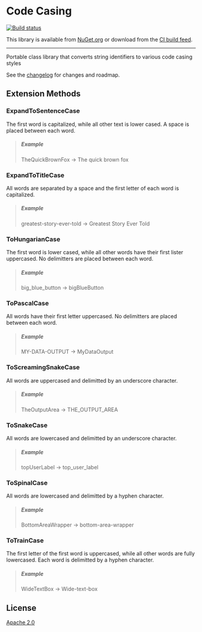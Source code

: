 # Code Casing

[![Build status](https://ci.appveyor.com/api/projects/status/gpfoxsf6cbvgwh05?svg=true)](https://ci.appveyor.com/project/kyleherzog/codecasing)

This library is available from [NuGet.org](https://www.nuget.org/packages/CodeCasing/)
or download from the [CI build feed](https://ci.appveyor.com/nuget/CodeCasing).

--------------------------

Portable class library that converts string identifiers to various code casing styles

See the [changelog](CHANGELOG.md) for changes and roadmap.

## Extension Methods

### ExpandToSentenceCase
The first word is capitalized, while all other text is lower cased.  A space is placed between each word.
>##### Example
>TheQuickBrownFox -> The quick brown fox

### ExpandToTitleCase
All words are separated by a space and the first letter of each word is capitalized.
>##### Example
>greatest-story-ever-told -> Greatest Story Ever Told

### ToHungarianCase
The first word is lower cased, while all other words have their first lister uppercased.  No delimitters are placed between each word.
>##### Example
>big_blue_button -> bigBlueButton

### ToPascalCase
All words have their first letter uppercased.  No delimitters are placed between each word.
>##### Example
>MY-DATA-OUTPUT -> MyDataOutput

### ToScreamingSnakeCase
All words are uppercased and delimitted by an underscore character.
>##### Example
>TheOutputArea -> THE_OUTPUT_AREA

### ToSnakeCase
All words are lowercased and delimitted by an underscore character.
>##### Example
>topUserLabel -> top_user_label

### ToSpinalCase
All words are lowercased and delimitted by a hyphen character.
>##### Example
>BottomAreaWrapper -> bottom-area-wrapper

### ToTrainCase
The first letter of the first word is uppercased, while all other words are fully lowercased. Each word is delimitted by a hyphen character.
>##### Example
>WideTextBox -> Wide-text-box

## License
[Apache 2.0](LICENSE)